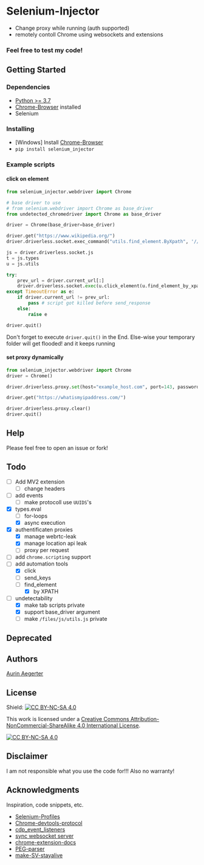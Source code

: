 # Selenium-Injector

* Change proxy while running (auth supported)
* remotely contoll Chrome using websockets and extensions

### Feel free to test my code!

## Getting Started

### Dependencies

* [Python >= 3.7](https://www.python.org/downloads/)
* [Chrome-Browser](https://www.google.de/chrome/) installed
* Selenium

### Installing

* [Windows] Install [Chrome-Browser](https://www.google.de/chrome/)
* ```pip install selenium_injector```


### Example scripts


#### click on element
```python
from selenium_injector.webdriver import Chrome

# base driver to use
# from selenium.webdriver import Chrome as base_driver
from undetected_chromedriver import Chrome as base_driver

driver = Chrome(base_driver=base_driver)

driver.get("https://www.wikipedia.org/")
driver.driverless.socket.exec_command("utils.find_element.ByXpath", '//*[@id="js-link-box-en"]/strong', user=driver.driverless.tab_user)

js = driver.driverless.socket.js
t = js.types
u = js.utils

try:
    prev_url = driver.current_url[:]
    driver.driverless.socket.exec(u.click_element(u.find_element_by_xpath('//*[@id="js-link-box-en"]/strong')), user=driver.driverless.tab_user, timeout=2)
except TimeoutError as e:
    if driver.current_url != prev_url:
        pass # script got killed before send_response
    else:
        raise e

driver.quit()
```
Don't forget to execute
`driver.quit()`
in the End. Else-wise your temporary folder will get flooded! and it keeps running

#### set proxy dynamically
```python
from selenium_injector.webdriver import Chrome
driver = Chrome()

driver.driverless.proxy.set(host="example_host.com", port=143, password="password", username="user-1")

driver.get("https://whatismyipaddress.com/")

driver.driverless.proxy.clear()
driver.quit()
```


## Help

Please feel free to open an issue or fork!

## Todo

- [ ] Add MV2 extension
  - [ ] change headers
- [ ] add events
  - [ ] make protocoll use `UUIDS`'s
- [x] types.eval
  - [ ] for-loops
  - [x] async execution
- [x] authentificaten proxies
  - [x] manage webrtc-leak
  - [x] manage location api leak
  - [ ] proxy per request
- [ ] add `chrome.scripting` support
- [ ] add automation tools
  - [x] click
  - [ ] send_keys
  - [ ] find_element
    - [x] by XPATH
- [ ] undetectability
  - [x] make tab scripts private
  - [x] support base_driver argument
  - [ ] make `/files/js/utils.js` private
## Deprecated

## Authors

[Aurin Aegerter](mailto:aurinliun@gmx.ch)

## License

Shield: [![CC BY-NC-SA 4.0][cc-by-nc-sa-shield]][cc-by-nc-sa]

This work is licensed under a
[Creative Commons Attribution-NonCommercial-ShareAlike 4.0 International License][cc-by-nc-sa].

[![CC BY-NC-SA 4.0][cc-by-nc-sa-image]][cc-by-nc-sa]

[cc-by-nc-sa]: http://creativecommons.org/licenses/by-nc-sa/4.0/
[cc-by-nc-sa-image]: https://licensebuttons.net/l/by-nc-sa/4.0/88x31.png
[cc-by-nc-sa-shield]: https://img.shields.io/badge/License-CC%20BY--NC--SA%204.0-lightgrey.svg

## Disclaimer

I am not responsible what you use the code for!!! Also no warranty!

## Acknowledgments

Inspiration, code snippets, etc.
* [Selenium-Profiles](https://github.com/kaliiiiiiiiii/Selenium-Profiles)
* [Chrome-devtools-protocol](https://chromedevtools.github.io/devtools-protocol/tot/Fetch/#method-enable)
* [cdp_event_listeners](https://stackoverflow.com/questions/66227508/selenium-4-0-0-beta-1-how-add-event-listeners-in-cdp)
* [sync websocket server](https://stackoverflow.com/questions/68939894/implement-a-python-websocket-listener-without-async-asyncio)
* [chrome-extension-docs](https://developer.chrome.com/docs/extensions/reference/)
* [PEG-parser](https://github.com/pegjs/pegjs)
* [make-SV-stayalive](https://stackoverflow.com/a/75082732/20443541)
